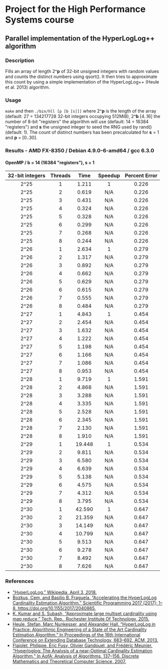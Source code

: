# Project for the High Performance Systems course
## Parallel implementation of the HyperLogLog++ algorithm
### Description
Fills an array of length 2^**p** of 32-bit unsigned integers with random values and counts the distinct numbers using qsort(). It then tries to approximate this count by using a simple implementation of the HyperLogLog++ (Heule et al. 2013) algorithm.
### Usage
`make` and then `./bin/hll [p [b [s]]]` where 2^**p** is the length of the array (default: 27 = 134217728 32-bit integers occupying 512MiB), 2^**b** [4..16] the number of 8-bit "registers" the algorithm will use (default: 14 = 16384 "registers") and **s** the unsigned integer to seed the RNG used by rand() (default: 1). The count of distinct numbers has been precalculated for **s** = 1 and **p** = [0..30].
### Results - AMD FX-8350 / Debian 4.9.0-6-amd64 / gcc 6.3.0
#### OpenMP / b = 14 (16384 "registers"), s = 1
|32-bit integers|Threads|Time|Speedup|Percent Error|
|:---:|:---:|:---:|:---:|:---:|
|2^25|1|1.211|1|0.226|
|2^25|2|0.619|N/A|0.226|
|2^25|3|0.431|N/A|0.226|
|2^25|4|0.324|N/A|0.226|
|2^25|5|0.328|N/A|0.226|
|2^25|6|0.299|N/A|0.226|
|2^25|7|0.268|N/A|0.226|
|2^25|8|0.244|N/A|0.226|
|2^26|1|2.634|1|0.279|
|2^26|2|1.317|N/A|0.279|
|2^26|3|0.892|N/A|0.279|
|2^26|4|0.662|N/A|0.279|
|2^26|5|0.629|N/A|0.279|
|2^26|6|0.615|N/A|0.279|
|2^26|7|0.555|N/A|0.279|
|2^26|8|0.484|N/A|0.279|
|2^27|1|4.843|1|0.454|
|2^27|2|2.454|N/A|0.454|
|2^27|3|1.632|N/A|0.454|
|2^27|4|1.222|N/A|0.454|
|2^27|5|1.198|N/A|0.454|
|2^27|6|1.166|N/A|0.454|
|2^27|7|1.086|N/A|0.454|
|2^27|8|0.953|N/A|0.454|
|2^28|1|9.719|1|1.591|
|2^28|2|4.868|N/A|1.591|
|2^28|3|3.288|N/A|1.591|
|2^28|4|3.335|N/A|1.591|
|2^28|5|2.528|N/A|1.591|
|2^28|6|2.345|N/A|1.591|
|2^28|7|2.130|N/A|1.591|
|2^28|8|1.910|N/A|1.591|
|2^29|1|19.448|1|0.534|
|2^29|2|9.811|N/A|0.534|
|2^29|3|6.580|N/A|0.534|
|2^29|4|6.639|N/A|0.534|
|2^29|5|5.138|N/A|0.534|
|2^29|6|4.575|N/A|0.534|
|2^29|7|4.312|N/A|0.534|
|2^29|8|3.795|N/A|0.534|
|2^30|1|42.590|1|0.647|
|2^30|2|21.359|N/A|0.647|
|2^30|3|14.149|N/A|0.647|
|2^30|4|10.799|N/A|0.647|
|2^30|5|9.513|N/A|0.647|
|2^30|6|9.278|N/A|0.647|
|2^30|7|8.492|N/A|0.647|
|2^30|8|7.626|N/A|0.647|
### References
* [“HyperLogLog.” Wikipedia, April 3, 2018.](https://en.wikipedia.org/w/index.php?title=HyperLogLog&oldid=833994784)
* [Bozkus, Cem, and Basilio B. Fraguela. “Accelerating the HyperLogLog Cardinality Estimation Algorithm.” Scientific Programming 2017 (2017): 1–8. https://doi.org/10.1155/2017/2040865.
](biblio/2040865.pdf)
* [K. Kumar and S. Subash, “Approximate large multiset cardinality using map reduce,” Tech. Rep., Rochester Institute Of Technology, 2015.](biblio/report.pdf)
* [Heule, Stefan, Marc Nunkesser, and Alexander Hall. “HyperLogLog in Practice: Algorithmic Engineering of a State of the Art Cardinality Estimation Algorithm.” In Proceedings of the 16th International Conference on Extending Database Technology, 683–692. ACM, 2013.
](biblio/p683-heule.pdf)
* [Flajolet, Philippe, Éric Fusy, Olivier Gandouet, and Frédéric Meunier. “Hyperloglog: The Analysis of a near-Optimal Cardinality Estimation Algorithm.” In AofA: Analysis of Algorithms, 137–156. Discrete Mathematics and Theoretical Computer Science, 2007.
](biblio/FlFuGaMe07.pdf)
